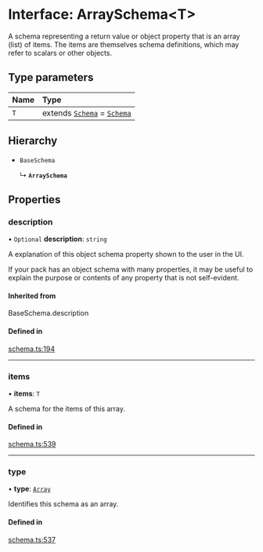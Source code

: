 # Interface: ArraySchema<T\>

A schema representing a return value or object property that is an array (list) of items.
The items are themselves schema definitions, which may refer to scalars or other objects.

## Type parameters

| Name | Type |
| :------ | :------ |
| `T` | extends [`Schema`](../types/Schema.md) = [`Schema`](../types/Schema.md) |

## Hierarchy

- `BaseSchema`

  ↳ **`ArraySchema`**

## Properties

### description

• `Optional` **description**: `string`

A explanation of this object schema property shown to the user in the UI.

If your pack has an object schema with many properties, it may be useful to
explain the purpose or contents of any property that is not self-evident.

#### Inherited from

BaseSchema.description

#### Defined in

[schema.ts:194](https://github.com/coda/packs-sdk/blob/main/schema.ts#L194)

___

### items

• **items**: `T`

A schema for the items of this array.

#### Defined in

[schema.ts:539](https://github.com/coda/packs-sdk/blob/main/schema.ts#L539)

___

### type

• **type**: [`Array`](../enums/ValueType.md#array)

Identifies this schema as an array.

#### Defined in

[schema.ts:537](https://github.com/coda/packs-sdk/blob/main/schema.ts#L537)
